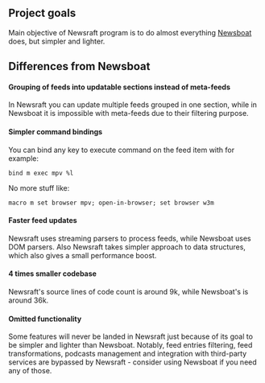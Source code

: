 ## Project goals

Main objective of Newsraft program is to do almost everything
[Newsboat](https://newsboat.org) does, but simpler and lighter.

## Differences from Newsboat

#### Grouping of feeds into updatable sections instead of meta-feeds

In Newsraft you can update multiple feeds grouped in one section, while in
Newsboat it is impossible with meta-feeds due to their filtering purpose.

#### Simpler command bindings

You can bind any key to execute command on the feed item with for example:

```
bind m exec mpv %l
```

No more stuff like:

```
macro m set browser mpv; open-in-browser; set browser w3m
```

#### Faster feed updates

Newsraft uses streaming parsers to process feeds, while Newsboat uses DOM
parsers. Also Newsraft takes simpler approach to data structures, which also
gives a small performance boost.

#### 4 times smaller codebase

Newsraft's source lines of code count is around 9k, while Newsboat's is around
36k.

#### Omitted functionality

Some features will never be landed in Newsraft just because of its goal to be
simpler and lighter than Newsboat. Notably, feed entries filtering, feed
transformations, podcasts management and integration with third-party services
are bypassed by Newsraft - consider using Newsboat if you need any of those.
